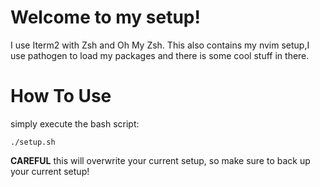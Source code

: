 # Welcome to my setup! 

I use Iterm2 with Zsh and Oh My Zsh.
This also contains my nvim setup,I use pathogen to load my packages and there is some cool stuff in there.

# How To Use

simply execute the bash script:

```  
./setup.sh
```

**CAREFUL** this will overwrite your current setup, so make sure to back up your current setup!
